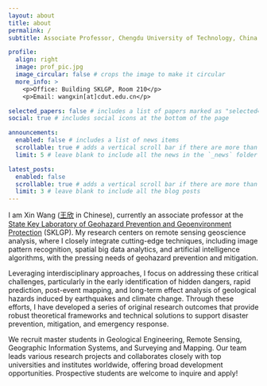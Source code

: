 ```yaml
---
layout: about
title: about
permalink: /
subtitle: Associate Professor, Chengdu University of Technology, China

profile:
  align: right
  image: prof_pic.jpg
  image_circular: false # crops the image to make it circular
  more_info: >
    <p>Office: Building SKLGP, Room 210</p>
    <p>Email: wangxin[at]cdut.edu.cn</p>

selected_papers: false # includes a list of papers marked as "selected={true}"
social: true # includes social icons at the bottom of the page

announcements:
  enabled: false # includes a list of news items
  scrollable: true # adds a vertical scroll bar if there are more than 3 news items
  limit: 5 # leave blank to include all the news in the `_news` folder

latest_posts:
  enabled: false
  scrollable: true # adds a vertical scroll bar if there are more than 3 new posts items
  limit: 3 # leave blank to include all the blog posts
---
```


I am Xin Wang ([王欣](https://faculty.cdut.edu.cn/WX1234567891011121314151617181920/zh_CN/index/280532/list/index.htm) in Chinese), currently an associate professor at the [State Key Laboratory of Geohazard Prevention and Geoenvironment Protection](https://sklgp.cdut.edu.cn/en/) (SKLGP). My research centers on remote sensing geoscience analysis, where I closely integrate cutting-edge techniques, including image pattern recognition, spatial big data analytics, and artificial intelligence algorithms, with the pressing needs of geohazard prevention and mitigation.

Leveraging interdisciplinary approaches, I focus on addressing these critical challenges, particularly in the early identification of hidden dangers, rapid prediction, post-event mapping, and long-term effect analysis of geological hazards induced by earthquakes and climate change. Through these efforts, I have developed a series of original research outcomes that provide robust theoretical frameworks and technical solutions to support disaster prevention, mitigation, and emergency response.

We recruit master students in Geological Engineering, Remote Sensing, Geographic Information Systems, and Surveying and Mapping. Our team leads various research projects and collaborates closely with top universities and institutes worldwide, offering broad development opportunities. Prospective students are welcome to inquire and apply!
